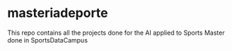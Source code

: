 # masteriadeporte
This repo contains all the projects done for the AI applied to Sports Master done in SportsDataCampus
